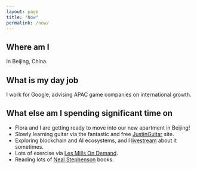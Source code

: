 ```yaml
---
layout: page
title: "Now"
permalink: /now/
---
```


## Where am I
In Beijing, China.

## What is my day job
I work for Google, advising APAC game companies on international growth.

## What else am I spending significant time on
- Flora and I are getting ready to move into our new apartment in Beijing!
- Slowly learning guitar via the fantastic and free [JustinGuitar](https://www.justinguitar.com) site.
- Exploring blockchain and AI ecosystems, and I [livestream](https://docs.google.com/document/d/1ta_6tSCGfC31iIfhz4bfC_oBKyNZGEdDsZkD-BRXY_Y/edit#heading=h.c65p4fi688tj) about it sometimes.
- Lots of exercise via [Les Mills On Demand](https://www.lesmills.com/ondemand/).
- Reading lots of [Neal Stephenson](https://en.wikipedia.org/wiki/Neal_Stephenson) books.

<canvas id="game"></canvas>
<script>
  // Get a reference to the canvas element
  const canvas = document.getElementById('game');
  const ctx = canvas.getContext('2d');
  canvas.width = window.innerWidth;
  canvas.height = 100;
  canvas.style.position = "fixed";
  canvas.style.bottom = "0";
  canvas.style.left = "0";

  // Update the width of the canvas whenever the window is resized
  window.onresize = function() {
    canvas.width = window.innerWidth;
  };

  // Define the dimensions of the grid
  const width = canvas.width;
  const height = canvas.height;
  const cellSize = 5;

  // Initialize the grid with random values
  let grid = new Array(height);
  for (let i = 0; i < height; i++) {
    grid[i] = new Array(width);
    for (let j = 0; j < width; j++) {
      grid[i][j] = Math.round(Math.random());
    }
  }

  // This function counts the number of alive neighbors of a given cell
  function countAliveNeighbors(grid, x, y) {
    let count = 0;
    for (let i = -1; i <= 1; i++) {
      for (let j = -1; j <= 1; j++) {
        if (i === 0 && j === 0) continue;
        if (x + i >= 0 && x + i < height && y + j >= 0 && y + j < width) {
          count += grid[x + i][y + j];
        }
      }
    }
    return count;
  }

  // This function updates the grid according to the rules of the game
  function update(grid) {
    let newGrid = new Array(height);
    for (let i = 0; i < height; i++) {
      newGrid[i] = new Array(width);
    }

    for (let i = 0; i < height; i++) {
      for (let j = 0; j < width; j++) {
        let aliveNeighbors = countAliveNeighbors(grid, i, j);
        if (grid[i][j] === 0 && aliveNeighbors === 3) {
          // Any dead cell with exactly 3 live neighbors becomes a live cell
          newGrid[i][j] = 1;
        } else if (grid[i][j] === 1 && (aliveNeighbors < 2 || aliveNeighbors > 3)) {
          // Any live cell with fewer than two live neighbors dies (underpopulation)
          // Any live cell with more than three live neighbors dies (overcrowding)
          newGrid[i][j] = 0;
        } else {
          // All other cells remain the same
          newGrid[i][j] = grid[i][j];
        }
      }
    }

    return newGrid;
  }

  // This function draws the grid and the cells on the canvas
  function draw(grid) {
    // Clear the canvas
    ctx.clearRect(0, 0, canvas.width, canvas.height);

    // Draw the cells
    for (let i = 0; i < height; i++) {
        for (let j = 0; j < width; j++) {
            if (grid[i][j] === 1) {
                ctx.fillStyle

                // Set the fill color to black
                ctx.fillStyle = '#E5E4E2';

                // Calculate the coordinates of the cell
                let x = j * cellSize;
                let y = i * cellSize;

                // Draw a filled rectangle at the calculated coordinates
                ctx.fillRect(x, y, cellSize, cellSize);

            }
        }
    }
  }

  // This function animates the game by calling the draw function at a regular interval
  function animate() {
      // Update the grid
      grid = update(grid);

      // Draw the grid
      draw(grid);

      // Wait 100 milliseconds before printing the grid
      setTimeout(function() {
          // Request the next animation frame
          requestAnimationFrame(animate);
      }, 500);
  }

  // Start the animation
  requestAnimationFrame(animate);
</script>
